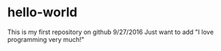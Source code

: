 # hello-world
This is my first repository on github 9/27/2016
Just want to add "I love programming very much!"
